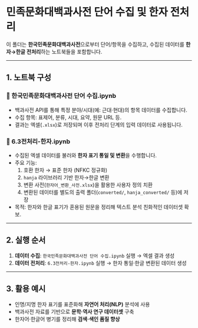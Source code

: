 # 민족문화대백과사전 단어 수집 및 한자 전처리

이 폴더는 **한국민족문화대백과사전**으로부터 단어/항목을 수집하고, 수집된 데이터를 **한자→한글 전처리**하는 노트북들을 포함합니다.

---

## 1. 노트북 구성

### 📘 한국민족문화대백과사전 단어 수집.ipynb
- 백과사전 API를 통해 특정 분야/시대(예: 근대·현대)의 항목 데이터를 수집합니다.
- 수집 항목: 표제어, 분류, 시대, 요약, 원문 URL 등.
- 결과는 엑셀(`.xlsx`)로 저장되며 이후 전처리 단계의 입력 데이터로 사용됩니다.

### 📘 6.3전처리-한자.ipynb
- 수집된 엑셀 데이터를 불러와 **한자 표기 통일 및 변환**을 수행합니다.
- 주요 기능:
  1. 호환 한자 → 표준 한자 (NFKC 정규화)
  2. `hanja` 라이브러리 기반 한자→한글 변환
  3. 변환 사전(`한자어_변환_사전.xlsx`)을 활용한 사용자 정의 치환
  4. 변환된 데이터를 별도의 출력 폴더(`converted/`, `hanja_converted/` 등)에 저장
- 목적: 한자와 한글 표기가 혼용된 원문을 정리해 텍스트 분석 친화적인 데이터셋 확보.

---

## 2. 실행 순서
1. **데이터 수집**: `한국민족문화대백과사전 단어 수집.ipynb` 실행 → 엑셀 결과 생성
2. **데이터 전처리**: `6.3전처리-한자.ipynb` 실행 → 한자 통일·한글 변환된 데이터 생성

---

## 3. 활용 예시
- 인명/지명 한자 표기를 표준화해 **자연어 처리(NLP)** 분석에 사용
- 백과사전 자료를 기반으로 **문학·역사 연구 데이터셋** 구축
- 한자어·한글어 병기를 정리해 **검색·색인 품질 향상**
